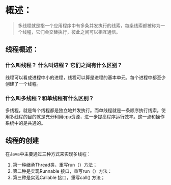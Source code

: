 # 概述：

> 多线程就是指一个应用程序中有多条并发执行的线索，每条线索都被称为一个线程，它们会交替执行，彼此之间可以相互通信。

##  线程概述：



### 什么叫线程？ 什么叫进程？ 它们之间有什么区别？

线程可以看成进程中小的进程，线程可以算是进程的基本单元。每个进程中都至少创建了一个线程。

### 什么叫多线程？和单线程有什么区别？

多线程，就是每个线程都是独立地并发执行。而单线程就是一条顺序执行线索。使用多线程的目的就是充分利用cpu资源，进一步提高程序运行效率。这一点和操作系统中的是共通的。



## 线程的创建

在Java中主要通过三种方式来实现多线程：

1. 第一种继承Thread类，重写run（）方法；
2. 第二种是实现Runnable 接口，重写run（）方法：
3. 第三种是实现Callable 接口，重写call()  方法；